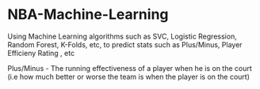 # NBA-Machine-Learning
Using Machine Learning algorithms such as SVC, Logistic Regression, Random Forest, K-Folds, etc, to predict stats such as Plus/Minus, Player Efficieny Rating , etc 

Plus/Minus - The running effectiveness of a player when he is on the court (i.e how much better or worse the team is when the player is on the court)
